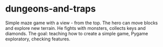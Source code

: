 # dungeons-and-traps
Simple maze game with a view - from the top. The hero can move blocks and explore new terrain. He fights with monsters, collects keys and diamonds. 
The goal: teaching how to create a simple game, Pygame exploratory, checking features.
